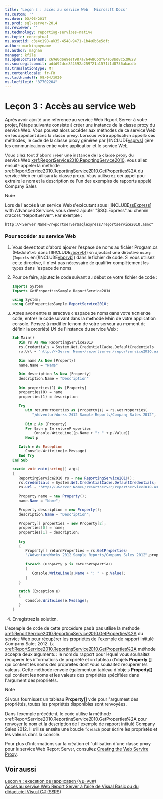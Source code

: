 ```yaml
---
title: 'Leçon 3 : accès au service Web | Microsoft Docs'
ms.custom: ''
ms.date: 03/06/2017
ms.prod: sql-server-2014
ms.reviewer: ''
ms.technology: reporting-services-native
ms.topic: conceptual
ms.assetid: c3e4c198-ab35-4548-9471-1b4e6b6e5dfd
author: markingmyname
ms.author: maghan
manager: kfile
ms.openlocfilehash: c69e0dbe9eef987a764686bdf84e68bd8c530628
ms.sourcegitcommit: ad4d92dce894592a259721a1571b1d8736abacdb
ms.translationtype: MT
ms.contentlocale: fr-FR
ms.lasthandoff: 08/04/2020
ms.locfileid: "87702204"
---
```

# <a name="lesson-3-accessing-the-web-service"></a>Leçon 3 : Accès au service web
  Après avoir ajouté une référence au service Web Report Server à votre projet, l'étape suivante consiste à créer une instance de la classe proxy du service Web. Vous pouvez alors accéder aux méthodes de ce service Web en les appelant dans la classe proxy. Lorsque votre application appelle ces méthodes, le code de la classe proxy générée par [!INCLUDE[vsprvs](../includes/vsprvs-md.md)] gère les communications entre votre application et le service Web.  
  
 Vous allez tout d'abord créer une instance de la classe proxy du service Web <xref:ReportService2010.ReportingService2010>. Vous allez ensuite appeler la méthode <xref:ReportService2010.ReportingService2010.GetProperties%2A> du service Web en utilisant la classe proxy. Vous utiliserez cet appel pour extraire le nom et la description de l'un des exemples de rapports appelé Company Sales.  
  
> [!NOTE]  
>  Lors de l'accès à un service Web s'exécutant sous [!INCLUDE[ssExpress](../includes/ssexpress-md.md)] with Advanced Services, vous devez ajouter "$SQLExpress" au chemin d'accès "ReportServer". Par exemple :  
>   
>  `http://<Server Name>/reportserver$sqlexpress/reportservice2010.asmx"`  
  
### <a name="to-access-the-web-service"></a>Pour accéder au service Web  
  
1.  Vous devez tout d'abord ajouter l'espace de noms au fichier Program.cs (Module1.vb dans [!INCLUDE[vbprvb](../includes/vbprvb-md.md)]) en ajoutant une directive `using` (`Imports` en [!INCLUDE[vbprvb](../includes/vbprvb-md.md)]) dans le fichier de code. Si vous utilisez cette directive, il n'est pas nécessaire de qualifier complètement les types dans l'espace de noms.  
  
2.  Pour ce faire, ajoutez le code suivant au début de votre fichier de code :  
  
    ```vb  
    Imports System  
    Imports GetPropertiesSample.ReportService2010  
    ```  
  
    ```csharp  
    using System;  
    using GetPropertiesSample.ReportService2010;  
    ```  
  
3.  Après avoir entré la directive d'espace de noms dans votre fichier de code, entrez le code suivant dans la méthode Main de votre application console. Pensez à modifier le nom de votre serveur au moment de définir la propriété **Url** de l'instance du service Web :  
  
    ```vb  
    Sub Main()  
       Dim rs As New ReportingService2010  
       rs.Credentials = System.Net.CredentialCache.DefaultCredentials  
       rs.Url = "http://<Server Name>/reportserver/reportservice2010.asmx"  
  
       Dim name As New [Property]  
       name.Name = "Name"  
  
       Dim description As New [Property]  
       description.Name = "Description"  
  
       Dim properties(1) As [Property]  
       properties(0) = name  
       properties(1) = description  
  
       Try  
          Dim returnProperties As [Property]() = rs.GetProperties( _  
             "/AdventureWorks 2012 Sample Reports/Company Sales 2012", properties)  
  
          Dim p As [Property]  
          For Each p In returnProperties  
              Console.WriteLine((p.Name + ": " + p.Value))  
          Next p  
  
       Catch e As Exception  
          Console.WriteLine(e.Message)  
       End Try  
    End Sub  
    ```  
  
    ```csharp  
    static void Main(string[] args)  
    {  
       ReportingService2010 rs = new ReportingService2010();  
       rs.Credentials = System.Net.CredentialCache.DefaultCredentials;  
       rs.Url = "http://<Server Name>/reportserver/reportservice2010.asmx";  
  
       Property name = new Property();  
       name.Name = "Name";  
  
       Property description = new Property();  
       description.Name = "Description";  
  
       Property[] properties = new Property[2];  
       properties[0] = name;  
       properties[1] = description;  
  
       try  
       {  
          Property[] returnProperties = rs.GetProperties(  
          "/AdventureWorks 2012 Sample Reports/Company Sales 2012",properties);  
  
          foreach (Property p in returnProperties)  
          {  
             Console.WriteLine(p.Name + ": " + p.Value);  
          }  
       }  
  
       catch (Exception e)  
       {  
          Console.WriteLine(e.Message);  
       }  
    }  
    ```  
  
4.  Enregistrez la solution.  
  
 L'exemple de code de cette procédure pas à pas utilise la méthode <xref:ReportService2010.ReportingService2010.GetProperties%2A> du service Web pour récupérer les propriétés de l'exemple de rapport intitulé Company Sales 2012. La <xref:ReportService2010.ReportingService2010.GetProperties%2A> méthode accepte deux arguments : le nom du rapport pour lequel vous souhaitez récupérer les informations de propriété et un tableau d’objets **Property []** qui contient les noms des propriétés dont vous souhaitez récupérer les valeurs. Cette méthode renvoie également un tableau d'objets **Property[]** qui contient les noms et les valeurs des propriétés spécifiées dans l'argument des propriétés.  
  
> [!NOTE]  
>  Si vous fournissez un tableau **Property[]** vide pour l'argument des propriétés, toutes les propriétés disponibles sont renvoyées.  
  
 Dans l'exemple précédent, le code utilise la méthode <xref:ReportService2010.ReportingService2010.GetProperties%2A> pour renvoyer le nom et la description de l'exemple de rapport intitulé Company Sales 2012. Il utilise ensuite une boucle `foreach` pour écrire les propriétés et les valeurs dans la console.  
  
 Pour plus d'informations sur la création et l'utilisation d'une classe proxy pour le service Web Report Server, consultez [Creating the Web Service Proxy](../reporting-services/report-server-web-service/net-framework/creating-the-web-service-proxy.md).  
  
## <a name="see-also"></a>Voir aussi  
 [Leçon 4 : exécution de l’application &#40;VB-VC&#35;&#41;](../../2014/tutorials/lesson-4-running-the-application-vb-vcsharp.md)   
 [Accès au service Web Report Server à l’aide de Visual Basic ou du didacticiel Visual C&#35; &#40;SSRS&#41;](../../2014/tutorials/access-report-server-web-service-vb-vcsharp-ssrs-tutorial.md)  
  
  
